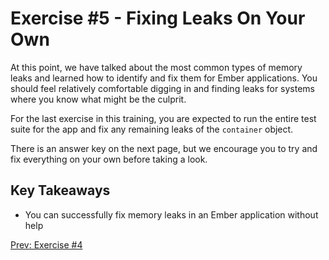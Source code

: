 # Exercise #5 - Fixing Leaks On Your Own

At this point, we have talked about the most common types of memory leaks and
learned how to identify and fix them for Ember applications. You should feel
relatively comfortable digging in and finding leaks for systems where you know
what might be the culprit.

For the last exercise in this training, you are expected to run the entire test
suite for the app and fix any remaining leaks of the `container` object.

There is an answer key on the next page, but we encourage you to try and fix
everything on your own before taking a look.

## Key Takeaways

* You can successfully fix memory leaks in an Ember application without help

[Prev: Exercise #4](./exercise-4.md)
